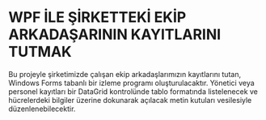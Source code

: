 # WPF İLE ŞİRKETTEKİ EKİP ARKADAŞARININ KAYITLARINI TUTMAK

Bu projeyle şirketimizde çalışan ekip arkadaşlarımızın kayıtlarını tutan, Windows Forms tabanlı bir izleme programı oluşturulacaktır. Yönetici veya personel kayıtları bir DataGrid kontrolünde tablo formatında listelenecek ve hücrelerdeki bilgiler üzerine dokunarak açılacak metin kutuları vesilesiyle düzenlenebilecektir.
